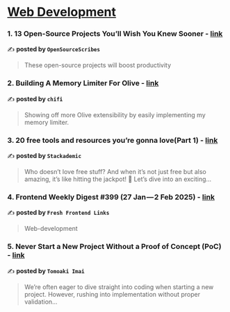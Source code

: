 
<h1><a href=https://medium.com/tag/web-development/recommended target="_blank" rel="noopener noreferrer">Web Development</a></h1>
<h3>1. 13 Open-Source Projects You’ll Wish You Knew Sooner - <a href="https://medium.com/sourcescribes/13-open-source-projects-youll-wish-you-knew-sooner-0d089a110d52" target="_blank" rel="noopener noreferrer">link</a></h3>

✍️ **posted by `OpenSourceScribes`**

<blockquote>These open-source projects will boost productivity</blockquote>

<h3>2. Building A Memory Limiter For Olive - <a href="https://medium.com/chifi-media/building-a-memory-limiter-for-olive-e9d70fa504df" target="_blank" rel="noopener noreferrer">link</a></h3>

✍️ **posted by `chifi`**

<blockquote>Showing off more Olive extensibility by easily implementing my memory limiter.</blockquote>

<h3>3. 20 free tools and resources you’re gonna love(Part 1) - <a href="https://medium.com/stackademic/20-free-tools-and-resources-youre-gonna-love-part-1-25431014f48e" target="_blank" rel="noopener noreferrer">link</a></h3>

✍️ **posted by `Stackademic`**

<blockquote>Who doesn’t love free stuff? And when it’s not just free but also amazing, it’s like hitting the jackpot! 🚀 Let’s dive into an exciting…</blockquote>

<h3>4. Frontend Weekly Digest #399 (27 Jan — 2 Feb 2025) - <a href="https://medium.com/@frontender-ua/frontend-weekly-digest-399-27-jan-2-feb-2025-e93a05b2a861" target="_blank" rel="noopener noreferrer">link</a></h3>

✍️ **posted by `Fresh Frontend Links`**

<blockquote>Web-development</blockquote>

<h3>5. Never Start a New Project Without a Proof of Concept (PoC) - <a href="https://medium.com/@tomoima525/never-start-a-new-project-without-a-proof-of-concept-poc-a5f9b8709dde" target="_blank" rel="noopener noreferrer">link</a></h3>

✍️ **posted by `Tomoaki Imai`**

<blockquote>We’re often eager to dive straight into coding when starting a new project. However, rushing into implementation without proper validation…</blockquote>

